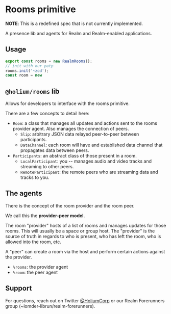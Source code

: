 # Rooms primitive

**NOTE**: This is a redefined spec that is not currently implemented.

A presence lib and agents for Realm and Realm-enabled applications.

## Usage

```js
export const rooms = new RealmRooms();
// init with our patp
rooms.init('~zod');
const room = new
```

## `@holium/rooms` lib

Allows for developers to interface with the rooms primitive.

There are a few concepts to detail here:

- `Room`: a class that manages all updates and actions sent to the rooms provider agent. Also manages the connection of peers.
  - `Slip`: arbitrary JSON data relayed peer-to-peer between participants.
  - `DataChannel`: each room will have and established data channel that propagates data between peers.
- `Participants`: an abstract class of those present in a room.
  - `LocalParticipant`: you -- manages audio and video tracks and streaming to other peers.
  - `RemoteParticipant`: the remote peers who are streaming data and tracks to you.

## The agents

There is the concept of the room provider and the room peer.

We call this the **provider-peer model**.

The room "provider" hosts of a list of rooms and manages updates for those rooms. This will usually be a space or group host.
The "provider" is the source of truth in regards to who is present, who has left the room, who is allowed into the room, etc.

A "peer" can create a room via the host and perform certain actions against the provider.

- `%rooms`: the provider agent
- `%room`: the peer agent

## Support

For questions, reach out on Twitter [@HoliumCorp](https://twitter.com/HoliumCorp) or our Realm Forerunners group (~lomder-librun/realm-forerunners).
